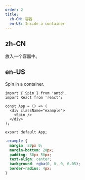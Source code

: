 ```yaml
---
order: 2
title:
  zh-CN: 容器
  en-US: Inside a container
---
```


## zh-CN

放入一个容器中。

## en-US

Spin in a container.

```tsx
import { Spin } from 'antd';
import React from 'react';

const App = () => (
  <div className="example">
    <Spin />
  </div>
);

export default App;
```

```css
.example {
  margin: 20px 0;
  margin-bottom: 20px;
  padding: 30px 50px;
  text-align: center;
  background: rgba(0, 0, 0, 0.05);
  border-radius: 4px;
}
```

<style>
  .example {
    background: rgba(255,255,255,0.08);
  }
</style>
